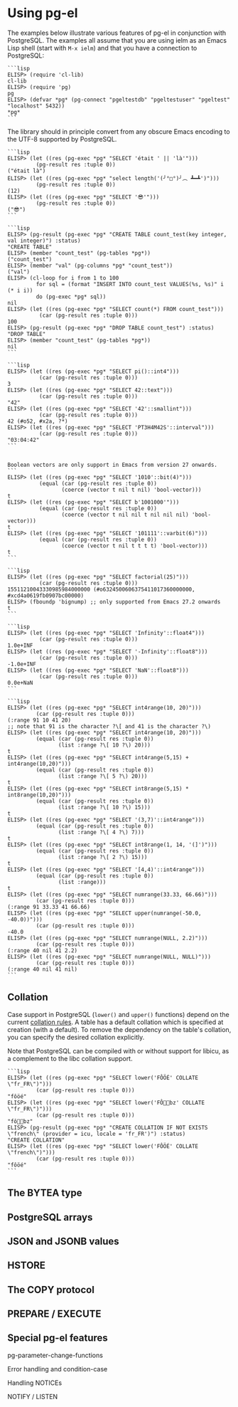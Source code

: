 # Using pg-el

The examples below illustrate various features of pg-el in conjunction with PostgreSQL. The examples
all assume that you are using ielm as an Emacs Lisp shell (start with `M-x ielm`) and that you have
a connection to PostgreSQL:

~~~admonish example title="Connect to PostgreSQL from Emacs"
```lisp
ELISP> (require 'cl-lib)
cl-lib
ELISP> (require 'pg)
pg
ELISP> (defvar *pg* (pg-connect "pgeltestdb" "pgeltestuser" "pgeltest" "localhost" 5432))
*pg*
```
~~~

The library should in principle convert from any obscure Emacs encoding to the UTF-8 supported by
PostgreSQL. 

~~~admonish example title="Unicode support"
```lisp
ELISP> (let ((res (pg-exec *pg* "SELECT 'était ' || 'là'")))
         (pg-result res :tuple 0))
("était là")
ELISP> (let ((res (pg-exec *pg* "select length('(╯°□°)╯︵ ┻━┻')")))
         (pg-result res :tuple 0))
(12)
ELISP> (let ((res (pg-exec *pg* "SELECT '😎'")))
         (pg-result res :tuple 0))
("😎")
```
~~~


~~~admonish example title="Working with tables and DDL"
```lisp
ELISP> (pg-result (pg-exec *pg* "CREATE TABLE count_test(key integer, val integer)") :status)
"CREATE TABLE"
ELISP> (member "count_test" (pg-tables *pg*))
("count_test")
ELISP> (member "val" (pg-columns *pg* "count_test"))
("val")
ELISP> (cl-loop for i from 1 to 100
         for sql = (format "INSERT INTO count_test VALUES(%s, %s)" i (* i i))
         do (pg-exec *pg* sql))
nil
ELISP> (let ((res (pg-exec *pg* "SELECT count(*) FROM count_test")))
          (car (pg-result res :tuple 0)))
100
ELISP> (pg-result (pg-exec *pg* "DROP TABLE count_test") :status)
"DROP TABLE"
ELISP> (member "count_test" (pg-tables *pg*))
nil
```
~~~


~~~admonish example title="Casting SQL values to a specific type"
```lisp
ELISP> (let ((res (pg-exec *pg* "SELECT pi()::int4")))
          (car (pg-result res :tuple 0)))
3
ELISP> (let ((res (pg-exec *pg* "SELECT 42::text")))
          (car (pg-result res :tuple 0)))
"42"
ELISP> (let ((res (pg-exec *pg* "SELECT '42'::smallint")))
          (car (pg-result res :tuple 0)))
42 (#o52, #x2a, ?*)
ELISP> (let ((res (pg-exec *pg* "SELECT 'PT3H4M42S'::interval")))
          (car (pg-result res :tuple 0)))
"03:04:42"
```
~~~


~~~admonish title="Working with boolean vectors"

Boolean vectors are only support in Emacs from version 27 onwards.
```
ELISP> (let ((res (pg-exec *pg* "SELECT '1010'::bit(4)")))
          (equal (car (pg-result res :tuple 0))
                 (coerce (vector t nil t nil) 'bool-vector)))
t
ELISP> (let ((res (pg-exec *pg* "SELECT b'1001000'")))
          (equal (car (pg-result res :tuple 0))
                 (coerce (vector t nil nil t nil nil nil) 'bool-vector)))
t
ELISP> (let ((res (pg-exec *pg* "SELECT '101111'::varbit(6)")))
          (equal (car (pg-result res :tuple 0))
                 (coerce (vector t nil t t t t) 'bool-vector)))
t
```
~~~


~~~admonish example title="Using bignums"
```lisp
ELISP> (let ((res (pg-exec *pg* "SELECT factorial(25)")))
          (car (pg-result res :tuple 0)))
15511210043330985984000000 (#o6324500606375411017360000000, #xcd4a0619fb0907bc00000)
ELISP> (fboundp 'bignump) ;; only supported from Emacs 27.2 onwards
t
```
~~~


~~~admonish example title="Special floating point syntax"
```lisp
ELISP> (let ((res (pg-exec *pg* "SELECT 'Infinity'::float4")))
          (car (pg-result res :tuple 0)))
1.0e+INF
ELISP> (let ((res (pg-exec *pg* "SELECT '-Infinity'::float8")))
          (car (pg-result res :tuple 0)))
-1.0e+INF
ELISP> (let ((res (pg-exec *pg* "SELECT 'NaN'::float8")))
          (car (pg-result res :tuple 0)))
0.0e+NaN
```
~~~


~~~admonish title="Numerical ranges"
```lisp
ELISP> (let ((res (pg-exec *pg* "SELECT int4range(10, 20)")))
         (car (pg-result res :tuple 0)))
(:range 91 10 41 20)
;; note that 91 is the character ?\[ and 41 is the character ?\)
ELISP> (let ((res (pg-exec *pg* "SELECT int4range(10, 20)")))
         (equal (car (pg-result res :tuple 0))
                (list :range ?\[ 10 ?\) 20)))
t
ELISP> (let ((res (pg-exec *pg* "SELECT int4range(5,15) + int4range(10,20)")))
         (equal (car (pg-result res :tuple 0))
                (list :range ?\[ 5 ?\) 20)))
t
ELISP> (let ((res (pg-exec *pg* "SELECT int8range(5,15) * int8range(10,20)")))
         (equal (car (pg-result res :tuple 0))
                (list :range ?\[ 10 ?\) 15)))
t
ELISP> (let ((res (pg-exec *pg* "SELECT '(3,7)'::int4range")))
         (equal (car (pg-result res :tuple 0))
                (list :range ?\[ 4 ?\) 7)))
t
ELISP> (let ((res (pg-exec *pg* "SELECT int8range(1, 14, '(]')")))
         (equal (car (pg-result res :tuple 0))
                (list :range ?\[ 2 ?\) 15)))
t
ELISP> (let ((res (pg-exec *pg* "SELECT '[4,4)'::int4range")))
         (equal (car (pg-result res :tuple 0))
                (list :range)))
t
ELISP> (let ((res (pg-exec *pg* "SELECT numrange(33.33, 66.66)")))
         (car (pg-result res :tuple 0)))
(:range 91 33.33 41 66.66)
ELISP> (let ((res (pg-exec *pg* "SELECT upper(numrange(-50.0, -40.0))")))
         (car (pg-result res :tuple 0)))
-40.0
ELISP> (let ((res (pg-exec *pg* "SELECT numrange(NULL, 2.2)")))
         (car (pg-result res :tuple 0)))
(:range 40 nil 41 2.2)
ELISP> (let ((res (pg-exec *pg* "SELECT numrange(NULL, NULL)")))
         (car (pg-result res :tuple 0)))
(:range 40 nil 41 nil)
```
~~~


## Collation

Case support in PostgreSQL (`lower()` and `upper()` functions) depend on the current [collation
rules](https://www.postgresql.org/docs/current/collation.html). A table has a default collation
which is specified at creation (with a default). To remove the dependency on the
table's collation, you can specify the desired collation explicitly.

Note that PostgreSQL can be compiled with or without support for libicu, as a complement to the
libc collation support.

~~~admonish example title="Using different collation rules"
```lisp
ELISP> (let ((res (pg-exec *pg* "SELECT lower('FÔÖÉ' COLLATE \"fr_FR\")")))
         (car (pg-result res :tuple 0)))
"fôöé"
ELISP> (let ((res (pg-exec *pg* "SELECT lower('FÔ🐘💥bz' COLLATE \"fr_FR\")")))
         (car (pg-result res :tuple 0)))
"fô🐘💥bz"
ELISP> (pg-result (pg-exec *pg* "CREATE COLLATION IF NOT EXISTS \"french\" (provider = icu, locale = 'fr_FR')") :status)
"CREATE COLLATION"
ELISP> (let ((res (pg-exec *pg* "SELECT lower('FÔÖÉ' COLLATE \"french\")")))
         (car (pg-result res :tuple 0)))
"fôöé"
```
~~~


## The BYTEA type



## PostgreSQL arrays



## JSON and JSONB values



## HSTORE


## The COPY protocol


## PREPARE / EXECUTE


## Special pg-el features 

pg-parameter-change-functions


Error handling and condition-case

Handling NOTICEs

NOTIFY / LISTEN
